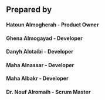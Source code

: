 ## Prepared by

#### Hatoun Almogherah - Product Owner
#### Ghena Almogayad - Developer
#### Danyh Alotaibi - Developer
#### Maha Alnassar - Developer
#### Maha Albakr - Developer
#### Dr. Nouf Alromaih - Scrum Master

